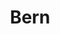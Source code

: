 ---
title: "Bern"
hashtag: "bern"
layout: hashtag
subdivision-of:
  - Switzerland
tags:
  - City
  - Switzerland
---